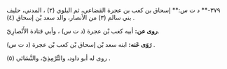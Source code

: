 ٣٧٩-** د ت س:** إسحاق بن كعب بن عجرة القضاعي، ثم البلوي (٢) ، المدني، حليف بني سالم (٣) من الأنصار، والد سعد بْن إسحاق (٤) .

**روى عن:** أبيه كعب بْن عجرة (د ت س) ، وأبي قتادة الأَنْصارِيّ.

**رَوَى عَنه:** ابنه سعد بْن إسحاق بْن كعب بْن عجرة (د ت س) .

روى له أبو داود، والتِّرْمِذِيّ، والنَّسَائي (٥) .